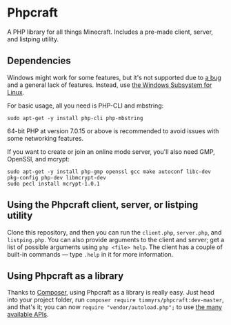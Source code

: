 # Phpcraft

A PHP library for all things Minecraft. Includes a pre-made client, server, and listping utility.

## Dependencies

Windows might work for some features, but it's not supported due to [a bug](https://bugs.php.net/bug.php?id=34972) and a general lack of features. Instead, use [the Windows Subsystem for Linux](https://aka.ms/wslinstall).

For basic usage, all you need is PHP-CLI and mbstring:

	sudo apt-get -y install php-cli php-mbstring

64-bit PHP at version 7.0.15 or above is recommended to avoid issues with some networking features.

If you want to create or join an online mode server, you'll also need GMP, OpenSSl, and mcrypt:

    sudo apt-get -y install php-gmp openssl gcc make autoconf libc-dev pkg-config php-dev libmcrypt-dev
    sudo pecl install mcrypt-1.0.1

## Using the Phpcraft client, server, or listping utility

Clone this repository, and then you can run the `client.php`, `server.php`, and `listping.php`. You can also provide arguments to the client and server; get a list of possible arguments using `php <file> help`. The client has a couple of built-in commands — type `.help` in it for more information.

## Using Phpcraft as a library

Thanks to [Composer](https://getcomposer.org/), using Phpcraft as a library is really easy. Just head into your project folder, run `composer require timmyrs/phpcraft:dev-master`, and that's it; you can now `require "vendor/autoload.php";` to use [the many available APIs](https://timmyrs.github.io/Phpcraft/namespacePhpcraft.html).
